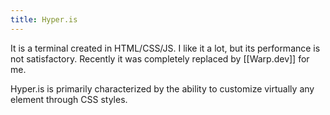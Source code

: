 ```yaml
---
title: Hyper.is
---
```

It is a terminal created in HTML/CSS/JS. I like it a lot, but its performance is not satisfactory. Recently it was completely replaced by [[Warp.dev]] for me.

Hyper.is is primarily characterized by the ability to customize virtually any element through CSS styles.